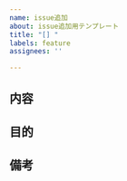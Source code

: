 ```yaml
---
name: issue追加
about: issue追加用テンプレート
title: "[] "
labels: feature
assignees: ''

---
```


## 内容

## 目的

## 備考
